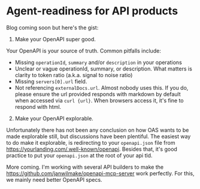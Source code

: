# Agent-readiness for API products

Blog coming soon but here's the gist:

1. Make your OpenAPI super good.

Your OpenAPI is your source of truth. Common pitfalls include:

- Missing `operationId`, `summary` and/or `description` in your operations
- Unclear or vague operationId, summary, or description. What matters is clarity to token ratio (a.k.a. signal to noise ratio)
- Missing `servers[0].url` field.
- Not referencing `externalDocs.url`. Almost nobody uses this. If you do, please ensure the url provided responds with markdown by default when accessed via `curl {url}`. When browsers access it, it's fine to respond with html.

2. Make your OpenAPI explorable.

Unfortunately there has not been any conclusion on how OAS wants to be made explorable still, but discussions have been plentiful. The easiest way to do make it explorable, is redirecting to your `openapi.json` file from https://yourlanding.com/.well-known/openapi. Besides that, it's good practice to put your `openapi.json` at the root of your api tld.

More coming. I'm working with several API builders to make the https://github.com/janwilmake/openapi-mcp-server work perfectly. For this, we mainly need better OpenAPI specs.
